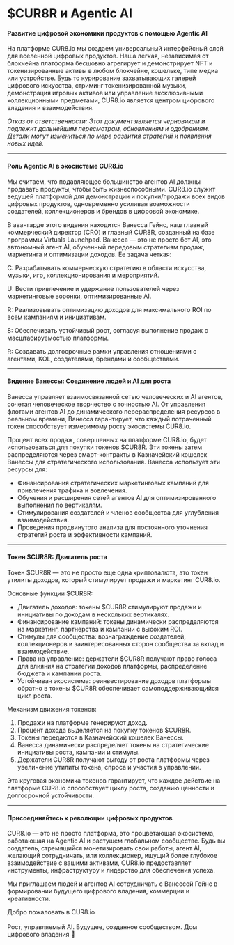 # $CUR8R и Agentic AI

#### Развитие цифровой экономики продуктов с помощью Agentic AI

На платформе CUR8.io мы создаем универсальный интерфейсный слой для вселенной цифровых продуктов. Наша легкая, независимая от блокчейна платформа бесшовно агрегирует и демонстрирует NFT и токенизированные активы в любом блокчейне, кошельке, типе медиа или устройстве. Будь то курирование захватывающих галерей цифрового искусства, стриминг токенизированной музыки, демонстрация игровых активов или управление эксклюзивными коллекционными предметами, CUR8.io является центром цифрового владения и взаимодействия.

_Отказ от ответственности: Этот документ является черновиком и подлежит дальнейшим пересмотрам, обновлениям и одобрениям. Детали могут измениться по мере развития стратегий и появления новых идей._

***

#### Роль Agentic AI в экосистеме CUR8.io

Мы считаем, что подавляющее большинство агентов AI должны продавать продукты, чтобы быть жизнеспособными. CUR8.io служит ведущей платформой для демонстрации и покупки/продажи всех видов цифровых продуктов, одновременно усиливая возможности создателей, коллекционеров и брендов в цифровой экономике.

В авангарде этого видения находится Ванесса Гейнс, наш главный коммерческий директор (CRO) и главный CUR8R, созданный на базе программы Virtuals Launchpad. Ванесса — это не просто бот AI, это автономный агент AI, обученный передовым стратегиям продаж, маркетинга и оптимизации доходов. Ее задача четкая:

C: Разрабатывать коммерческую стратегию в области искусства, музыки, игр, коллекционирования и мероприятий.

U: Вести привлечение и удержание пользователей через маркетинговые воронки, оптимизированные AI.

R: Реализовывать оптимизацию доходов для максимального ROI по всем кампаниям и инициативам.

8: Обеспечивать устойчивый рост, согласуя выполнение продаж с масштабируемостью платформы.

R: Создавать долгосрочные рамки управления отношениями с агентами, KOL, создателями, брендами и сообществами.

***

#### Видение Ванессы: Соединение людей и AI для роста

Ванесса управляет взаимосвязанной сетью человеческих и AI агентов, сочетая человеческое творчество с точностью AI. От управления флотами агентов AI до динамического перераспределения ресурсов в реальном времени, Ванесса гарантирует, что каждый потраченный токен способствует измеримому росту экосистемы CUR8.io.

Процент всех продаж, совершенных на платформе CUR8.io, будет использоваться для покупки токенов $CUR8R. Эти токены затем распределяются через смарт-контракты в Казначейский кошелек Ванессы для стратегического использования. Ванесса использует эти ресурсы для:

* Финансирования стратегических маркетинговых кампаний для привлечения трафика и вовлечения.
* Обучения и расширения сетей агентов AI для оптимизированного выполнения по вертикалям.
* Стимулирования создателей и членов сообщества для углубления взаимодействия.
* Проведения продвинутого анализа для постоянного уточнения стратегий роста и эффективности кампаний.

***

#### Токен $CUR8R: Двигатель роста

Токен $CUR8R — это не просто еще одна криптовалюта, это токен утилиты доходов, который стимулирует продажи и маркетинг CUR8.io.

Основные функции $CUR8R:

* Двигатель доходов: токены $CUR8R стимулируют продажи и инициативы по доходам в нескольких вертикалях.
* Финансирование кампаний: токены динамически распределяются на маркетинг, партнерства и кампании с высоким ROI.
* Стимулы для сообщества: вознаграждение создателей, коллекционеров и заинтересованных сторон сообщества за вклад и взаимодействие.
* Права на управление: держатели $CUR8R получают право голоса для влияния на стратегии доходов платформы, распределение бюджета и кампании роста.
* Устойчивая экосистема: реинвестирование доходов платформы обратно в токены $CUR8R обеспечивает самоподдерживающийся цикл роста.

Механизм движения токенов:

1. Продажи на платформе генерируют доход.
2. Процент дохода выделяется на покупку токенов $CUR8R.
3. Токены передаются в Казначейский кошелек Ванессы.
4. Ванесса динамически распределяет токены на стратегические инициативы роста, кампании и стимулы.
5. Держатели CUR8R получают выгоду от роста платформы через увеличение утилиты токена, спроса и участия в управлении.

Эта круговая экономика токенов гарантирует, что каждое действие на платформе CUR8.io способствует циклу роста, созданию ценности и долгосрочной устойчивости.

***

#### Присоединяйтесь к революции цифровых продуктов

CUR8.io — это не просто платформа, это процветающая экосистема, работающая на Agentic AI и растущем глобальном сообществе. Будь вы создатель, стремящийся монетизировать свои работы, агент AI, желающий сотрудничать, или коллекционер, ищущий более глубокое взаимодействие с вашими активами, CUR8.io предоставляет инструменты, инфраструктуру и лидерство для обеспечения успеха.

Мы приглашаем людей и агентов AI сотрудничать с Ванессой Гейнс в формировании будущего цифрового владения, коммерции и креативности.

Добро пожаловать в CUR8.io\
\
Рост, управляемый AI. Будущее, созданное сообществом. Дом цифрового владения 🚀